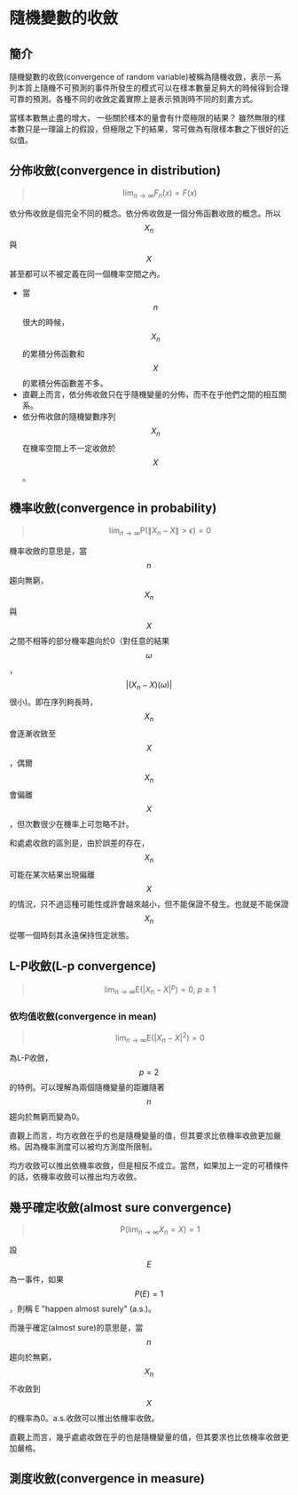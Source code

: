 # 隨機變數的收斂

## 簡介

隨機變數的收斂\(convergence of random variable\)被稱為隨機收斂，表示一系列本質上隨機不可預測的事件所發生的模式可以在樣本數量足夠大的時候得到合理可靠的預測。各種不同的收斂定義實際上是表示預測時不同的刻畫方式。

當樣本數無止盡的增大， 一些關於樣本的量會有什麼極限的結果？ 雖然無限的樣本數只是一理論上的假設，但極限之下的結果，常可做為有限樣本數之下很好的近似值。

## 分佈收斂\(convergence in distribution\)

> $$\displaystyle \lim_{ n \rightarrow \infty}F_n(x) = F(x)$$

依分佈收斂是個完全不同的概念。依分佈收斂是一個分佈函數收斂的概念。所以$$X_n$$與$$X$$甚至都可以不被定義在同一個機率空間之內。

* 當$$n$$很大的時候，$$X_n$$的累積分佈函數和$$X$$的累積分佈函數差不多。
* 直觀上而言，依分佈收斂只在乎隨機變量的分佈，而不在乎他們之間的相互關系。
* 依分佈收斂的隨機變數序列$$X_n$$在機率空間上不一定收斂於$$X$$。

## 機率收斂\(convergence in probability\)

> $$\displaystyle \lim_{n \rightarrow \infty}\mathrm{P}(\| X_n -X\|>\epsilon) = 0$$

機率收斂的意思是，當$$n$$趨向無窮，$$X_n$$與$$X$$之間不相等的部分機率趨向於0（對任意的結果$$\omega$$，$$|(X_n -X)(\omega) |$$很小\)。即在序列夠長時，$$X_n$$會逐漸收斂至$$X$$，偶爾$$X_n$$會偏離$$X$$，但次數很少在機率上可忽略不計。

和處處收斂的區別是，由於誤差的存在，$$X_n$$可能在某次結果出現偏離$$X$$的情況，只不過這種可能性或許會越來越小，但不能保證不發生。也就是不能保證$$X_n$$從哪一個時刻其永遠保持恆定狀態。

## L-P收斂\(L-p convergence\)

> $$\displaystyle \lim_{n \rightarrow \infty} \mathrm{E}(|X_n -X|^p)=0, ~p\geq 1$$

### 依均值收斂\(convergence in mean\)

> $$\displaystyle \lim_{n \rightarrow \infty} \mathrm{E}(| X_n -X|^2)=0$$

為L-P收斂，$$p=2$$的特例。可以理解為兩個隨機變量的距離隨著$$n$$趨向於無窮而變為0。

直觀上而言，均方收斂在乎的也是隨機變量的值，但其要求比依機率收斂更加嚴格。因為機率測度可以被均方測度所限制。

均方收斂可以推出依機率收斂，但是相反不成立。當然，如果加上一定的可積條件的話，依機率收斂可以推出均方收斂。

## 幾乎確定收斂\(almost sure convergence\)

> $$\displaystyle \mathrm{P}(\lim_{n \rightarrow \infty}X_n = X)=1$$

設$$ E$$ 為一事件，如果 $$P (E) = 1$$，則稱 E "happen almost surely" \(a.s.\)。

而幾乎確定\(almost sure\)的意思是，當$$n$$趨向於無窮，$$X_n$$不收斂到$$X$$的機率為0。a.s.收斂可以推出依機率收斂。

直觀上而言，幾乎處處收斂在乎的也是隨機變量的值，但其要求也比依機率收斂更加嚴格。

## 測度收斂\(convergence in measure\)



